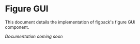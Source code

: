 # Figure GUI

This document details the implementation of figpack's figure GUI component.

_Documentation coming soon_
